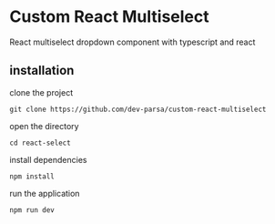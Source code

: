 # Custom React Multiselect

React multiselect dropdown component with typescript and react

## installation

clone the project
```
git clone https://github.com/dev-parsa/custom-react-multiselect
```
open the directory
```
cd react-select
```
install dependencies
```
npm install
```
run the application 
```
npm run dev
```
